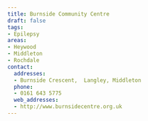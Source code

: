 ```yaml
---
title: Burnside Community Centre
draft: false
tags:
- Epilepsy
areas:
- Heywood
- Middleton
- Rochdale
contact:
  addresses:
  - Burnside Crescent,  Langley, Middleton
  phone:
  - 0161 643 5775
  web_addresses:
  - http://www.burnsidecentre.org.uk
---
```


